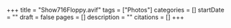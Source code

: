 +++
title = "Show716Floppy.avif"
tags = ["Photos"]
categories = []
startDate = ""
draft = false
pages = []
description = ""
citations = []
+++

